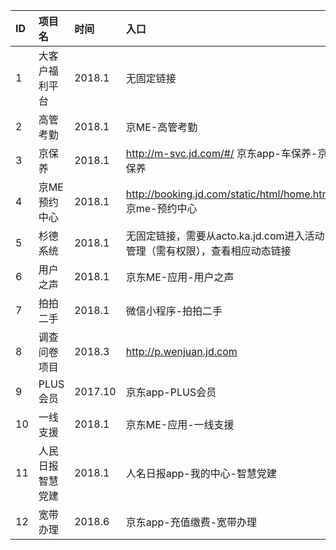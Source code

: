 |ID|项目名|时间|入口|
|:--|:---|:---|:---|
|1|大客户福利平台|2018.1|无固定链接|
|2|高管考勤|2018.1|京ME-高管考勤|
|3|京保养|2018.1|http://m-svc.jd.com/#/ 京东app-车保养-京保养|
|4|京ME预约中心|2018.1|http://booking.jd.com/static/html/home.html 京me-预约中心|
|5|杉德系统|2018.1|无固定链接，需要从acto.ka.jd.com进入活动管理（需有权限），查看相应动态链接|
|6|用户之声|2018.1|京东ME-应用-用户之声|
|7|拍拍二手|2018.1|微信小程序-拍拍二手|
|8|调查问卷项目|2018.3|http://p.wenjuan.jd.com|
|9|PLUS会员|2017.10|京东app-PLUS会员|
|10|一线支援|2018.1|京东ME-应用-一线支援|
|11|人民日报智慧党建|2018.1|人名日报app-我的中心-智慧党建|
|12|宽带办理|2018.6|京东app-充值缴费-宽带办理|
